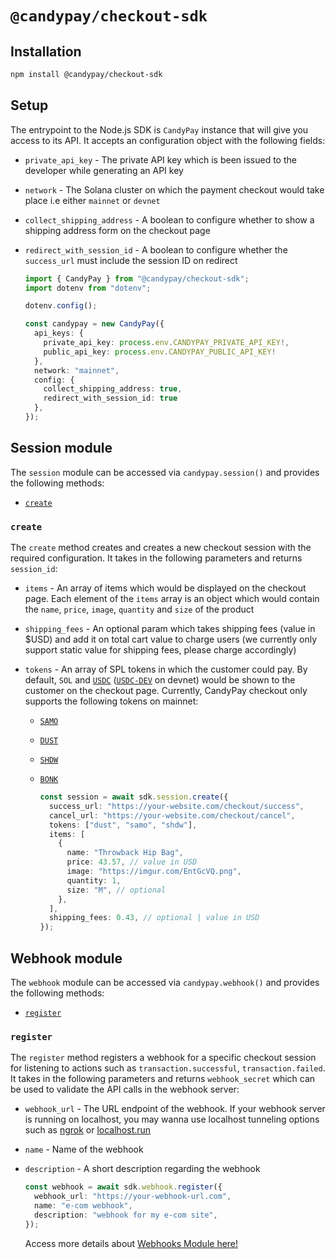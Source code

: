# `@candypay/checkout-sdk`

## Installation

```bash
npm install @candypay/checkout-sdk
```

## Setup

The entrypoint to the Node.js SDK is `CandyPay` instance that will give you access to its API. It accepts an configuration object with the following fields:

- `private_api_key` - The private API key which is been issued to the developer while generating an API key
- `network` - The Solana cluster on which the payment checkout would take place i.e either `mainnet` or `devnet`
- `collect_shipping_address` - A boolean to configure whether to show a shipping address form on the checkout page
- `redirect_with_session_id` - A boolean to configure whether the `success_url` must include the session ID on redirect

  ```ts
  import { CandyPay } from "@candypay/checkout-sdk";
  import dotenv from "dotenv";

  dotenv.config();

  const candypay = new CandyPay({
    api_keys: {
      private_api_key: process.env.CANDYPAY_PRIVATE_API_KEY!,
      public_api_key: process.env.CANDYPAY_PUBLIC_API_KEY!
    },
    network: "mainnet",
    config: {
      collect_shipping_address: true,
      redirect_with_session_id: true
    },
  });
  ```

## Session module

The `session` module can be accessed via `candypay.session()` and provides the following methods:

- [`create`](#create)

### `create`

The `create` method creates and creates a new checkout session with the required configuration. It takes in the following parameters and returns `session_id`:

- `items` - An array of items which would be displayed on the checkout page. Each element of the `items` array is an object which would contain the `name`, `price`, `image`, `quantity` and `size` of the product
- `shipping_fees` - An optional param which takes shipping fees (value in $USD) and add it on total cart value to charge users (we currently only support static value for shipping fees, please charge accordingly)
- `tokens` - An array of SPL tokens in which the customer could pay. By default, `SOL` and [`USDC`](https://explorer.solana.com/address/EPjFWdd5AufqSSqeM2qN1xzybapC8G4wEGGkZwyTDt1v) ([`USDC-DEV`](https://explorer.solana.com/address/Gh9ZwEmdLJ8DscKNTkTqPbNwLNNBjuSzaG9Vp2KGtKJr?cluster=devnet) on devnet) would be shown to the customer on the checkout page. Currently, CandyPay checkout only supports the following tokens on mainnet:

  - [`SAMO`](https://explorer.solana.com/address/7xKXtg2CW87d97TXJSDpbD5jBkheTqA83TZRuJosgAsU)
  - [`DUST`](https://explorer.solana.com/address/DUSTcnwRpZjhds1tLY2NpcvVTmKL6JJERD9T274LcqCr)
  - [`SHDW`](https://explorer.solana.com/address/SHDWyBxihqiCj6YekG2GUr7wqKLeLAMK1gHZck9pL6y)
  - [`BONK`](https://explorer.solana.com/address/DezXAZ8z7PnrnRJjz3wXBoRgixCa6xjnB7YaB1pPB263)

    ```ts
    const session = await sdk.session.create({
      success_url: "https://your-website.com/checkout/success",
      cancel_url: "https://your-website.com/checkout/cancel",
      tokens: ["dust", "samo", "shdw"],
      items: [
        {
          name: "Throwback Hip Bag",
          price: 43.57, // value in USD 
          image: "https://imgur.com/EntGcVQ.png",
          quantity: 1,
          size: "M", // optional
        },
      ],
      shipping_fees: 0.43, // optional | value in USD
    });
    ```

## Webhook module

The `webhook` module can be accessed via `candypay.webhook()` and provides the following methods:

- [`register`](#register)

### `register`

The `register` method registers a webhook for a specific checkout session for listening to actions such as `transaction.successful`, `transaction.failed`. It takes in the following parameters and returns `webhook_secret` which can be used to validate the API calls in the webhook server:

- `webhook_url` - The URL endpoint of the webhook. If your webhook server is running on localhost, you may wanna use localhost tunneling options such as [ngrok](https://ngrok.com) or [localhost.run](https://localhost.run)
- `name` - Name of the webhook
- `description` - A short description regarding the webhook

  ```ts
  const webhook = await sdk.webhook.register({
    webhook_url: "https://your-webhook-url.com",
    name: "e-com webhook",
    description: "webhook for my e-com site",
  });
  ```
  Access more details about [Webhooks Module here!](../checkout/webhooks.md)
